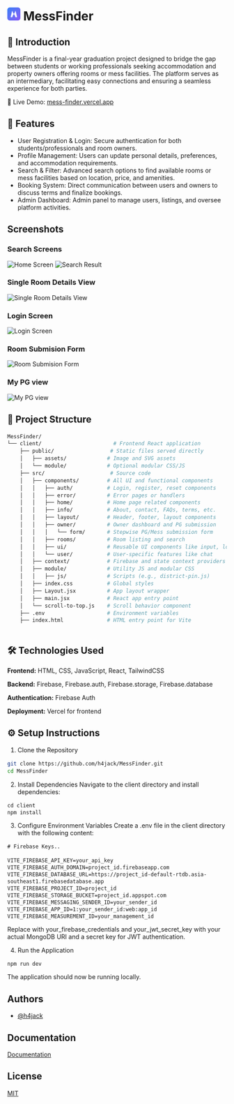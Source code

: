 ﻿# <img src="https://raw.githubusercontent.com/h4jack/MessFinder/refs/heads/dev/client/public/logo.svg" alt="Logo" height="30"/> MessFinder

## 🚀 Introduction

MessFinder is a final-year graduation project designed to bridge the gap between students or working professionals seeking accommodation and property owners offering rooms or mess facilities. The platform serves as an intermediary, facilitating easy connections and ensuring a seamless experience for both parties.

🔗 Live Demo: [mess-finder.vercel.app](https://mess-finder.vercel.app)

## 🧠 Features

- User Registration & Login: Secure authentication for both students/professionals and room owners.
- Profile Management: Users can update personal details, preferences, and accommodation requirements.
- Search & Filter: Advanced search options to find available rooms or mess facilities based on location, price, and amenities.
- Booking System: Direct communication between users and owners to discuss terms and finalize bookings.
- Admin Dashboard: Admin panel to manage users, listings, and oversee platform activities.

## Screenshots

### Search Screens
![Home Screen](https://github.com/user-attachments/assets/d310794b-dd75-4ec7-ab17-0fa8c04780a2)
![Search Result](https://github.com/user-attachments/assets/0112e9e2-d093-40e5-ac04-3556c4600d14)

### Single Room Details View
![Single Room Details View](https://github.com/user-attachments/assets/205c8bc2-6be9-4a1e-b815-ed104cca25cf)

### Login Screen
![Login Screen](https://github.com/user-attachments/assets/34dfaa71-c07c-442d-8d32-e9b5fef55ea9)

### Room Submision Form
![Room Submision Form](https://github.com/user-attachments/assets/fa44eadf-437f-4576-901f-fce975875d5d)

### My PG view
![My PG view](https://github.com/user-attachments/assets/78afb442-6b11-4db9-9bb6-9a41e3fb12a8)


## 📂 Project Structure
```bash
MessFinder/
└── client/                       # Frontend React application
    ├── public/                  # Static files served directly
    │   ├── assets/             # Image and SVG assets
    │   └── module/             # Optional modular CSS/JS
    ├── src/                     # Source code
    │   ├── components/         # All UI and functional components
    │   │   ├── auth/           # Login, register, reset components
    │   │   ├── error/          # Error pages or handlers
    │   │   ├── home/           # Home page related components
    │   │   ├── info/           # About, contact, FAQs, terms, etc.
    │   │   ├── layout/         # Header, footer, layout components
    │   │   ├── owner/          # Owner dashboard and PG submission
    │   │   │   └── form/       # Stepwise PG/Mess submission form
    │   │   ├── rooms/          # Room listing and search
    │   │   ├── ui/             # Reusable UI components like input, logo
    │   │   └── user/           # User-specific features like chat
    │   ├── context/            # Firebase and state context providers
    │   ├── module/             # Utility JS and modular CSS
    │   │   ├── js/             # Scripts (e.g., district-pin.js)
    │   ├── index.css           # Global styles
    │   ├── Layout.jsx          # App layout wrapper
    │   ├── main.jsx            # React app entry point
    │   └── scroll-to-top.js    # Scroll behavior component
    ├── .env                    # Environment variables
    ├── index.html              # HTML entry point for Vite
    
```
## 🛠️ Technologies Used
**Frontend:** HTML, CSS, JavaScript, React, TailwindCSS

**Backend:** Firebase, Firebase.auth, Firebase.storage, Firebase.database

**Authentication:** Firebase Auth

**Deployment:** Vercel for frontend

## ⚙️ Setup Instructions

1. Clone the Repository
```bash
git clone https://github.com/h4jack/MessFinder.git
cd MessFinder
```
2. Install Dependencies
Navigate to the client directory and install dependencies:

```
cd client
npm install
```

3. Configure Environment Variables
Create a .env file in the client directory with the following content:

```env
# Firebase Keys..

VITE_FIREBASE_API_KEY=your_api_key
VITE_FIREBASE_AUTH_DOMAIN=project_id.firebaseapp.com
VITE_FIREBASE_DATABASE_URL=https://project_id-default-rtdb.asia-southeast1.firebasedatabase.app
VITE_FIREBASE_PROJECT_ID=project_id
VITE_FIREBASE_STORAGE_BUCKET=project_id.appspot.com
VITE_FIREBASE_MESSAGING_SENDER_ID=your_sender_id
VITE_FIREBASE_APP_ID=1:your_sender_id:web:app_id
VITE_FIREBASE_MEASUREMENT_ID=your_management_id
```
Replace with your_firebase_credentials and your_jwt_secret_key with your actual MongoDB URI and a secret key for JWT authentication.

4. Run the Application

```bash
npm run dev
```

The application should now be running locally.


## Authors

- [@h4jack](https://www.github.com/h4jack)


## Documentation

[Documentation](https://mess-finder.vercel.app/info/docs/)


## License

[MIT](https://github.com/h4jack/MessFinder/tree/dev?tab=License-1-ov-file)
